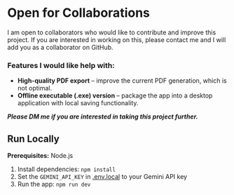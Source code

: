 # Open for Collaborations

I am open to collaborators who would like to contribute and improve this project.
If you are interested in working on this, please contact me and I will add you as a collaborator on GitHub.

### Features I would like help with:

* **High-quality PDF export** – improve the current PDF generation, which is not optimal.
* **Offline executable (.exe) version** – package the app into a desktop application with local saving functionality.



**_Please DM me if you are interested in taking this project further._**

## Run Locally

**Prerequisites:**  Node.js


1. Install dependencies:
   `npm install`
2. Set the `GEMINI_API_KEY` in [.env.local](.env.local) to your Gemini API key
3. Run the app:
   `npm run dev`

